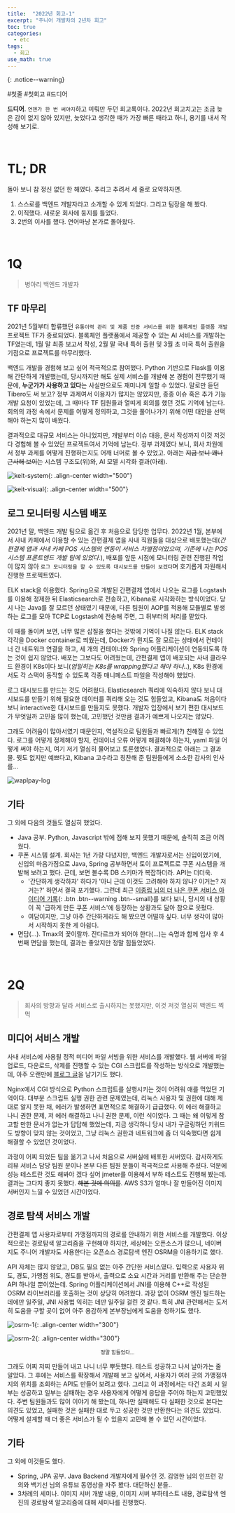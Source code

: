 ```yaml
---
title:  "2022년 회고-1"
excerpt: "주니어 개발차의 2년차 회고"
toc: true
categories:
  - etc
tags:
  - 회고
use_math: true
---
```




{: .notice--warning}

\#첫줄 #첫회고 #드디어

 **드디어**. `언젠가 한 번 써야지`하고 미뤄만 두던 회고록이다.  2022년 회고치고는 조금 늦은 감이 없지 않아 있지만, 늦었다고 생각한 때가 가장 빠른 때라고 하니, 용기를 내서 작성해 보기로.

<br>

# TL; DR

 돌아 보니 참 정신 없던 한 해였다. 추리고 추려서 세 줄로 요약하자면.

1. 스스로를 백엔드 개발자라고 소개할 수 있게 되었다. 그리고 팀장을 해 봤다.
2. 이직했다. 새로운 회사에 둥지를 틀었다.
3. 2번의 이사를 했다. 연어마냥 본가로 돌아왔다.

<br>

# 1Q

> 병아리 백엔드 개발자



## TF 마무리

 2021년 5월부터 합류했던 `유통이력 관리 및 제품 인증 서비스를 위한 블록체인 플랫폼 개발` 프로젝트 TF가 종료되었다. 블록체인 플랫폼에서 제공할 수 있는 AI 서비스를 개발하는 TF였는데, 1월 말 최종 보고서 작성, 2월 말 국내 특허 출원 및 3월 초 미국 특허 출원을 기점으로 프로젝트를 마무리했다.

 백엔드 개발을 경험해 보고 싶어 적극적으로 참여했다. Python 기반으로 Flask를 이용해 간단하게 개발했는데, 당시까지만 해도 실제 서비스를 개발해 본 경험이 전무했기 때문에, **누군가가 사용하고 있다**는 사실만으로도 재미나게 일할 수 있었다. 말로만 듣던 Tibero도 써 보고? 정부 과제여서 이용자가 많지는 않았지만, 종종 이슈 혹은 추가 기능 개발 요청이 있었는데, 그 때마다 TF 팀원들과 열띠게 회의를 했던 것도 기억에 남는다. 회의의 과정 속에서 문제를 어떻게 정의하고, 그것을 풀어나가기 위해 어떤 대안을 선택해야 하는지 많이 배웠다.

 결과적으로 대규모 서비스는 아니었지만, 개발부터 이슈 대응, 문서 작성까지 이것 저것 다 경험해 볼 수 있었던 프로젝트여서 기억에 남는다. 정부 과제였다 보니, 회사 차원에서 정부 과제를 어떻게 진행하는지도 어깨 너머로 볼 수 있었고. 아래는 ~~지금 보니 꽤나 근사해 보이는~~ 시스템 구조도(위)와, AI 모델 시각화 결과(아래).



![keit-system]({{site.url}}/assets/images/keit-system.png){: .align-center width="500"}

![keit-visual]({{site.url}}/assets/images/keit-visual.png){: .align-center width="500"}







## 로그 모니터링 시스템 배포

 2021년 말, 백엔드 개발 팀으로 옮긴 후 처음으로 담당한 업무다. 2022년 1월, 본부에서 사내 카페에서 이용할 수 있는 간편결제 앱을 사내 직원들을 대상으로 배포했는데(*간편결제 앱과 사내 카페 POS 시스템의 연동이 서비스 차별점이었으며, 기존에 나는 POS 시스템 프론트엔드 개발 팀에 있었다.*), 배포를 앞둔 시점에 모니터링 관련 진행된 작업이 많지 않아 `로그 모니터링을 할 수 있도록 대시보드를 만들어 보겠다`며 호기롭게 자원해서 진행한 프로젝트였다.

 ELK stack을 이용했다. Spring으로 개발된 간편결제 앱에서 나오는 로그를 Logstash를 이용해 정제한 뒤 Elasticsearch로 전송하고, Kibana로 시각화하는 방식이었다. 당시 나는 Java를 잘 모르던 상태였기 때문에, 다른 팀원이 AOP를 적용해 모듈별로 발생하는 로그를 모아 TCP로 Logstash에 전송해 주면, 그 뒤부터의 처리를 맡았다.

 이 때를 돌이켜 보면, 너무 많은 삽질을 했다는 것밖에 기억이 나질 않는다. ELK stack 각각을 Docker container로 띄웠는데, Docker가 뭔지도 잘 모르는 상태에서 컨테이너 간 네트워크 연결을 하고, 세 개의 컨테이너와 Spring 어플리케이션이 연동되도록 하는 것이 쉽지 않았다. 배포는 그보다도 어려웠는데, 간편결제 앱이 배포되는 사내 클라우드 환경이 K8s이다 보니(*엄밀히는 K8s를 wrapping했다고 해야 하나..*), K8s 환경에서도 각 스택이 동작할 수 있도록 각종 매니페스트 파일을 작성해야 했었다.

 로그 대시보드를 만드는 것도 어려웠다. Elasticsearch 쿼리에 익숙하지 않다 보니 대시보드를 만들기 위해 필요한 데이터를 쿼리해 오는 것도 힘들었고, Kibana도 처음이다 보니 interactive한 대시보드를 만들지도 못했다. 개발자 입장에서 보기 편한 대시보드가 무엇일까 고민을 많이 했는데, 고민했던 것만큼 결과가 예쁘게 나오지는 않았다.

 그래도 어려움이 많아서였기 때문인지, 역설적으로 팀원들과 빠르게(?) 친해질 수 있었다. 로그를 어떻게 정제해야 할지, 컨테이너 오류 어떻게 해결해야 하는지, yaml 파일 어떻게 써야 하는지, 여기 저기 열심히 물어보고 토론했었다. 결과적으로 아래는 그 결과물. 뭣도 없지만 예쁘다고, Kibana 고수라고 칭찬해 준 팀원들에게 소소한 감사의 인사를...



![waplpay-log]({{site.url}}/assets/images/waplpay-log-1.png)



## 기타

 그 외에 다음의 것들도 열심히 했었다.

- Java 공부. Python, Javascript 밖에 접해 보지 못했기 때문에, 솔직히 조금 어려웠다.
- 쿠폰 시스템 설계. 회사는 1년 가량 다녔지만, 백엔드 개발자로서는 신입이었기에, 신입의 마음가짐으로 Java, Spring 공부하면서 토이 프로젝트로 쿠폰 시스템을 개발해 보려고 했다. 근데, 보면 볼수록 DB 스키마가 복잡하더라. API는 더더욱. 
  - '간단하게 생각하자' 하다가 '아니 근데 이것도 고려해야 하지 않나? 이거는? 저거는?' 하면서 결국 포기했다. 그런데 최근 [이종립 님의 더 나은 쿠폰 서비스 아이디어 기록](https://johngrib.github.io/wiki/article/coupon-service-and-code-data/){: .btn .btn--warning .btn--small}를 보다 보니, 당시의 내 상황이 꼭 '급하게 만든 쿠폰 서비스'에 등장하는 상황과도 닮아 참으로 웃펐다.
  - 여담이지만, 그냥 아주 간단하게라도 해 봤으면 어떨까 싶다. 너무 생각이 많아서 시작하지 못한 게 아쉽다.
- 면담(...). Tmax의 꽃이랄까. 잔다르크가 되어야 한다(...)는 숙명과 함께 입사 후 4번째 면담을 했는데, 결과는 좋았지만 정말 힘들었었다.

<br>

# 2Q

> 회사의 방향과 달라 서비스로 출시하지는 못했지만, 이것 저것 열심히 백엔드 찍먹

## 미디어 서비스 개발

 사내 서비스에 사용될 정적 미디어 파일 서빙을 위한 서비스를 개발했다. 웹 서버에 파일 업로드, 다운로드, 삭제를 진행할 수 있는 CGI 스크립트를 작성하는 방식으로 개발했는데, 아주 오랜만에 [블로그 글](https://projectlog-eraser.tistory.com/entry/1-Nginx%EB%A5%BC-%EC%9D%B4%EC%9A%A9%ED%95%9C-%EC%9D%B4%EB%AF%B8%EC%A7%80-%EC%84%9C%EB%B2%84-%E2%8E%BB-%EA%B0%9C%EC%9A%94)을 남기기도 했다.

 Nginx에서 CGI 방식으로 Python 스크립트를 실행시키는 것이 어려워 애를 먹었던 기억이다. 대부분 스크립트 실행 권한 관련 문제였는데, 리눅스 사용자 및 권한에 대해 제대로 알지 못한 채, 에러가 발생하면 표면적으로 해결하기 급급했다. 이 에러 해결하고 나니 권한 문제, 저 에러 해결하고 나니 권한 문제, 이런 식이었다. 그 때는 왜 이렇게 참고할 만한 문서가 없는가 답답해 했었는데, 지금 생각하니 당시 내가 구글링하던 키워드도 방향이 맞지 않는 것이었고, 그냥 리눅스 권한과 네트워크에 좀 더 익숙했다면 쉽게 해결할 수 있었던 것이었다.

 과정이 어찌 되었든 팀을 옮기고 나서 처음으로 서버실에 배포한 서버였다. 감사하게도 리뷰 서비스 담당 팀원 분이나 본부 다른 팀원 분들이 적극적으로 사용해 주셨다. 덕분에 성능 테스트란 것도 해봐야 겠다 싶어 jmeter를 이용해서 부하 테스트도 진행해 봤는데. 결과는 그다지 좋지 못했다. ~~해본 것에 의의를~~. AWS S3가 얼마나 잘 만들어진 이미지 서버인지 느낄 수 있었던 시간이었다.





## 경로 탐색 서비스 개발

 간편결제 앱 사용자로부터 가맹점까지의 경로를 안내하기 위한 서비스를 개발했다. 이상적으로는 경로탐색 알고리즘을 구현해야 하지만, 세상에는 오픈소스가 많으니, 네이버 지도 주니어 개발자도 사용한다는 오픈소스 경로탐색 엔진 OSRM을 이용하기로 했다.

 API 자체는 많지 않았고, DB도 필요 없는 아주 간단한 서비스였다. 입력으로 사용자 위도, 경도, 가맹점 위도, 경도를 받아서, 출력으로 소요 시간과 거리를 반환해 주는 단순한 API 하나일 뿐이었는데. Spring 어플리케이션에서 JNI를 이용해 C++로 작성된 OSRM 라이브러리를 호출하는 것이 상당히 어려웠다. 과장 없이 OSRM 엔진 빌드하는 데에만 일주일, JNI 사용법 익히는 데만 일주일 걸린 것 같다. 특히 JNI 관련해서는 도저히 도움을 구할 곳이 없어 아주 용감하게 본부장님에게 도움을 청하기도 했다.

![osrm-1]({{site.url}}/assets/images/osrm-1.png){: .align-center width="300"}

![osrm-2]({{site.url}}/assets/images/osrm-2.png){: .align-center width="300"}

<center><sup>정말 힘들었다...</sup></center>



 그래도 어찌 저찌 만들어 내고 나니 너무 뿌듯했다. 테스트 성공하고 나서 날아가는 줄 알았다. 그 후에는 서비스를 확장해서 개발해 보고 싶어서, 사용자가 여러 곳의 가맹점까지의 위치를 조회하는 API도 만들어 보려고 했다. 그리고 이 과정에서는 다건 조회 시 일부는 성공하고 일부는 실패하는 경우 사용자에게 어떻게 응답을 주어야 하는지 고민했었다. 주변 팀원들과도 많이 이야기 해 봤는데, 하나만 실패해도 다 실패한 것으로 본다는 의견도 있었고, 실패한 것은 실패한 대로 두고 성공한 것만 반환한다는 의견도 있었다. 어떻게 설계할 때 더 좋은 서비스가 될 수 있을지 고민해 볼 수 있던 시간이었다.

 



## 기타

그 외에 이것들도 했다.

- Spring, JPA 공부. Java Backend 개발자에게 필수인 것. 김영한 님의 인프런 강의와 백기선 님의 유튜브 동영상을 자주 봤다. 대단하신 분들..
- 3차례의 세미나. 이미지 서버 개발 내용, 이미지 서버 부하테스트 내용, 경로탐색 엔진의 경로탐색 알고리즘에 대해 세미나를 진행했다.




